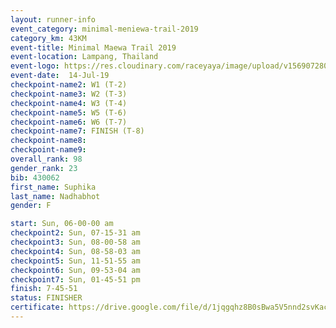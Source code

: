 ```yaml
---
layout: runner-info 
event_category: minimal-meniewa-trail-2019 
category_km: 43KM 
event-title: Minimal Maewa Trail 2019 
event-location: Lampang, Thailand 
event-logo: https://res.cloudinary.com/raceyaya/image/upload/v1569072805/logo/minimal-trail_ktnvsp.jpg 
event-date:  14-Jul-19 
checkpoint-name2: W1 (T-2) 
checkpoint-name3: W2 (T-3) 
checkpoint-name4: W3 (T-4) 
checkpoint-name5: W5 (T-6) 
checkpoint-name6: W6 (T-7) 
checkpoint-name7: FINISH (T-8) 
checkpoint-name8: 
checkpoint-name9: 
overall_rank: 98
gender_rank: 23
bib: 430062
first_name: Suphika
last_name: Nadhabhot
gender: F

start: Sun, 06-00-00 am
checkpoint2: Sun, 07-15-31 am
checkpoint3: Sun, 08-00-58 am
checkpoint4: Sun, 08-58-03 am
checkpoint5: Sun, 11-51-55 am
checkpoint6: Sun, 09-53-04 am
checkpoint7: Sun, 01-45-51 pm
finish: 7-45-51
status: FINISHER
certificate: https://drive.google.com/file/d/1jqgqhz8B0sBwa5V5nnd2svKacinDyvnZ/view?usp=sharing
---
```

